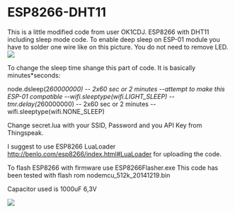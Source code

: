 # ESP8266-DHT11
This is a little modified code from user OK1CDJ.
ESP8266 with DHT11 including sleep mode code. To enable deep sleep on ESP-01 module you have to solder one wire like on this picture.
You do not need to remove LED. ![](http://zftlab.org/images/2014102801.jpg)

To change the sleep time shange this part of code. It is basically minutes*seconds:

node.dsleep(2*60000000) -- 2x60 sec or 2 minutes
--attempt to make this ESP-01 compatible
--wifi.sleeptype(wifi.LIGHT_SLEEP)
--tmr.delay(2*60000000) -- 2x60 sec or 2 minutes
--wifi.sleeptype(wifi.NONE_SLEEP)

Change secret.lua with your SSID, Password and you API Key from Thingspeak.

I suggest to use ESP8266 LuaLoader http://benlo.com/esp8266/index.html#LuaLoader for uploading the code.

To flash ESP8266 with firmware use ESP8266Flasher.exe
This code has been tested with flash rom nodemcu_512k_20141219.bin

Capacitor used is 1000uF 6,3V

![](https://github.com/iLLiac4/ESP8266-DHT11/blob/master/DHT11_bb.png)
